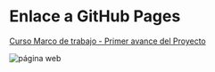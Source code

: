 # Enlace a GitHub Pages

[Curso Marco de trabajo - Primer avance del Proyecto](https://robermejia.github.io/marco_de_desarrollo_web_7121/)

![página web](https://i.ibb.co/QD8C169/Captura-de-pantalla-2025-01-13-172301.png)
  
